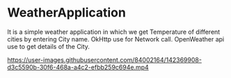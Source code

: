 # WeatherApplication
It is a simple weather application in which we get Temperature of different cities by entering City name.
OkHttp use for Network call.
OpenWeather api  use to get details of the City.







https://user-images.githubusercontent.com/84002164/142369908-d3c5590b-30f6-468a-a4c2-efbb259c694e.mp4

